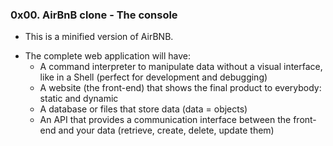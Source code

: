 ### 0x00. AirBnB clone - The console

- This is a minified version of AirBNB.

* The complete web application will have:
    - A command interpreter to manipulate data without a visual interface, like in a Shell (perfect for development and debugging)
    - A website (the front-end) that shows the final product to everybody: static and dynamic
    - A database or files that store data (data = objects)
    - An API that provides a communication interface between the front-end and your data (retrieve, create, delete, update them)

